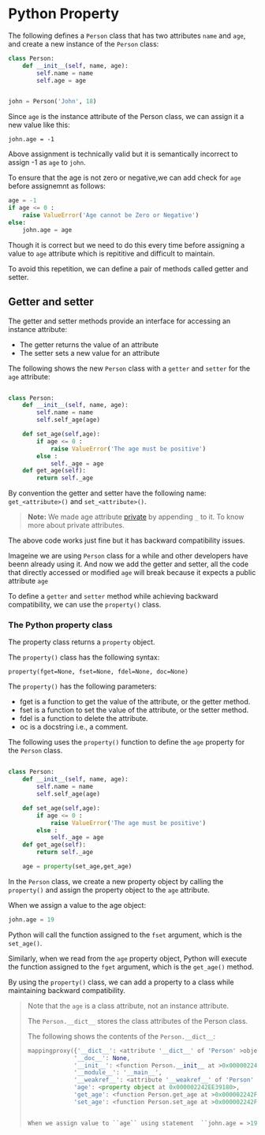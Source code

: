 # Python Property

The following defines a ``Person`` class that has two attributes ``name`` and ``age``, and create a new instance of the ``Person`` class:

```python
class Person:
    def __init__(self, name, age):
        self.name = name
        self.age = age


john = Person('John', 18)
```

Since ``age`` is the instance attribute of the Person class, we can assign it a new value like this:

```
john.age = -1
```

Above assignment is technically valid but it is semantically incorrect to assign -1 as ``age`` to ``john``.

To ensure that the age is not zero or negative,we can add check for ``age`` before assignemnt as follows:

```python
age = -1 
if age <= 0 :
    raise ValueError('Age cannot be Zero or Negative')
else:
    john.age = age    
```

Though it is correct but we need to do this every time before assigning a value to ``age`` attribute which is repititive and difficult to maintain.

To avoid this repetition, we can define a pair of methods called getter and setter.


## Getter and setter

The getter and setter methods provide an interface for accessing an instance attribute:

-   The getter returns the value of an attribute
-   The setter sets a new value for an attribute


The following shows the new ``Person`` class with a ``getter`` and ``setter`` for the ``age`` attribute:

```python

class Person:
    def __init__(self, name, age):
        self.name = name
        self.self_age(age)

    def set_age(self,age):
        if age <= 0 :
            raise ValueError('The age must be positive')
        else :
            self._age = age
    def get_age(self):
        return self._age

```

By convention the getter and setter have the following name: ``get_<attribute>()`` and ``set_<attribute>()``.

>**Note:** We made age attribute [private](<../Classes and Objects/Encapsulation.md>) by appending ``_`` to it. To know more about private attributes.

The above code works just fine but it has backward compatibility issues.

Imageine we are using ``Person`` class for a while and other developers have beenn already using it. And now we add the getter and setter, all the code that directly accessed or modified ``age`` will break because it expects a public attribute ``age``

To define a ``getter`` and ``setter`` method while achieving backward compatibility, we can use the ``property()`` class.

### The Python property class

The property class returns a ``property`` object. 

The ``property()`` class has the following syntax:

``property(fget=None, fset=None, fdel=None, doc=None)``

The ``property()`` has the following parameters:

-   fget is a function to get the value of the attribute, or the getter method.
-   fset is a function to set the value of the attribute, or the setter method.
-   fdel is a function to delete the attribute.
-   oc is a docstring i.e., a comment.

The following uses the ``property()`` function to define the ``age`` property for the ``Person`` class.


```python

class Person:
    def __init__(self, name, age):
        self.name = name
        self.self_age(age)

    def set_age(self,age):
        if age <= 0 :
            raise ValueError('The age must be positive')
        else :
            self._age = age
    def get_age(self):
        return self._age

    age = property(set_age,get_age)       

```

In the ``Person`` class, we create a new property object by calling the ``property()`` and assign the property object to the ``age`` attribute. 

When we assign a value to the age object:

```python
john.age = 19
```

Python will call the function assigned to the ``fset`` argument, which is the ``set_age()``.

Similarly, when we read from the ``age`` property object, Python will execute the function assigned to the ``fget`` argument, which is the ``get_age()`` method.

By using the ``property()`` class, we can add a property to a class while maintaining backward compatibility. 

>Note that the ``age`` is a class attribute, not an instance attribute.
>
>The ``Person.__dict__`` stores the class attributes of the Person class. 
>
>The following shows the contents of the ``Person.__dict__``:
>
>```python
>mappingproxy({'__dict__': <attribute '__dict__' of 'Person' >objects>,
>              '__doc__': None,
>              '__init__': <function Person.__init__ at >0x000002242F5B2670>,
>              '__module__': '__main__',
>              '__weakref__': <attribute '__weakref__' of 'Person' >objects>,
>              'age': <property object at 0x000002242EE39180>,
>              'get_age': <function Person.get_age at >0x000002242F5B2790>,
>              'set_age': <function Person.set_age at >0x000002242F5B2700>})
>
>
>When we assign value to ``age`` using statement  ``john.age = >19``,Python looks up the ``age`` attribute in the ``john.>__dict__`` first. Because Python doesn’t find the ``age`` attribute in the ``john.__dict__``, it’ll then find the age attribute in the ``Person.__dict__``.

